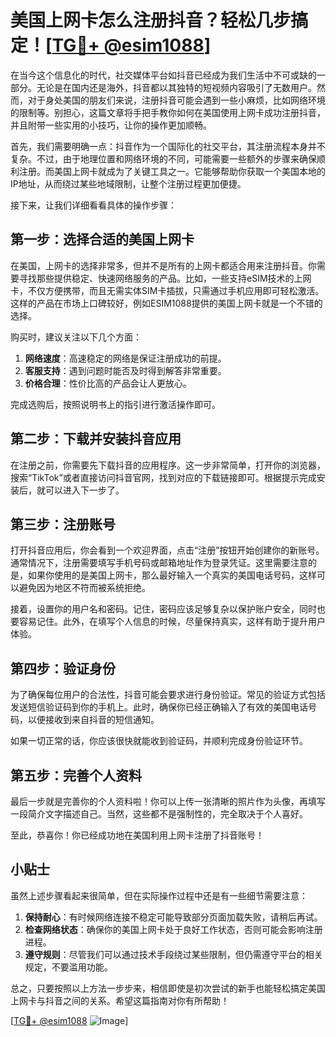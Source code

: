 # 美国上网卡怎么注册抖音？轻松几步搞定！[[TG💪+ @esim1088](https://t.me/s/esim1088)]

在当今这个信息化的时代，社交媒体平台如抖音已经成为我们生活中不可或缺的一部分。无论是在国内还是海外，抖音都以其独特的短视频内容吸引了无数用户。然而，对于身处美国的朋友们来说，注册抖音可能会遇到一些小麻烦，比如网络环境的限制等。别担心，这篇文章将手把手教你如何在美国使用上网卡成功注册抖音，并且附带一些实用的小技巧，让你的操作更加顺畅。

首先，我们需要明确一点：抖音作为一个国际化的社交平台，其注册流程本身并不复杂。不过，由于地理位置和网络环境的不同，可能需要一些额外的步骤来确保顺利注册。而美国上网卡就成为了关键工具之一。它能够帮助你获取一个美国本地的IP地址，从而绕过某些地域限制，让整个注册过程更加便捷。

接下来，让我们详细看看具体的操作步骤：

## 第一步：选择合适的美国上网卡

在美国，上网卡的选择非常多，但并不是所有的上网卡都适合用来注册抖音。你需要寻找那些提供稳定、快速网络服务的产品。比如，一些支持eSIM技术的上网卡，不仅方便携带，而且无需实体SIM卡插拔，只需通过手机应用即可轻松激活。这样的产品在市场上口碑较好，例如ESIM1088提供的美国上网卡就是一个不错的选择。

购买时，建议关注以下几个方面：
1. **网络速度**：高速稳定的网络是保证注册成功的前提。
2. **客服支持**：遇到问题时能否及时得到解答非常重要。
3. **价格合理**：性价比高的产品会让人更放心。

完成选购后，按照说明书上的指引进行激活操作即可。

## 第二步：下载并安装抖音应用

在注册之前，你需要先下载抖音的应用程序。这一步非常简单，打开你的浏览器，搜索“TikTok”或者直接访问抖音官网，找到对应的下载链接即可。根据提示完成安装后，就可以进入下一步了。

## 第三步：注册账号

打开抖音应用后，你会看到一个欢迎界面，点击“注册”按钮开始创建你的新账号。通常情况下，注册需要填写手机号码或邮箱地址作为登录凭证。这里需要注意的是，如果你使用的是美国上网卡，那么最好输入一个真实的美国电话号码，这样可以避免因为地区不符而被系统拒绝。

接着，设置你的用户名和密码。记住，密码应该足够复杂以保护账户安全，同时也要容易记住。此外，在填写个人信息的时候，尽量保持真实，这样有助于提升用户体验。

## 第四步：验证身份

为了确保每位用户的合法性，抖音可能会要求进行身份验证。常见的验证方式包括发送短信验证码到你的手机上。此时，确保你已经正确输入了有效的美国电话号码，以便接收到来自抖音的短信通知。

如果一切正常的话，你应该很快就能收到验证码，并顺利完成身份验证环节。

## 第五步：完善个人资料

最后一步就是完善你的个人资料啦！你可以上传一张清晰的照片作为头像，再填写一段简介文字描述自己。当然，这些都不是强制性的，完全取决于个人喜好。

至此，恭喜你！你已经成功地在美国利用上网卡注册了抖音账号！

## 小贴士

虽然上述步骤看起来很简单，但在实际操作过程中还是有一些细节需要注意：

1. **保持耐心**：有时候网络连接不稳定可能导致部分页面加载失败，请稍后再试。
2. **检查网络状态**：确保你的美国上网卡处于良好工作状态，否则可能会影响注册进程。
3. **遵守规则**：尽管我们可以通过技术手段绕过某些限制，但仍需遵守平台的相关规定，不要滥用功能。

总之，只要按照以上方法一步步来，相信即使是初次尝试的新手也能轻松搞定美国上网卡与抖音之间的关系。希望这篇指南对你有所帮助！

[[TG💪+ @esim1088](https://t.me/s/esim1088) ![Image](https://i.postimg.cc/4NQfJmqS/Snipaste-2025-05-13-00-14-12.png)]